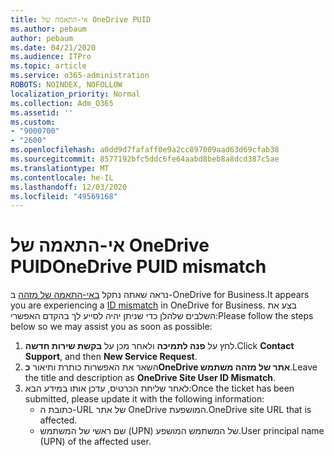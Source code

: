 ```yaml
---
title: אי-התאמה של OneDrive PUID
ms.author: pebaum
author: pebaum
ms.date: 04/21/2020
ms.audience: ITPro
ms.topic: article
ms.service: o365-administration
ROBOTS: NOINDEX, NOFOLLOW
localization_priority: Normal
ms.collection: Adm_O365
ms.assetid: ''
ms.custom:
- "9000700"
- "2600"
ms.openlocfilehash: a0dd9d7fafaff0e9a2cc897009aad63d69cfab38
ms.sourcegitcommit: 8577192bfc5ddc6fe64aabd8beb8a8dcd387c5ae
ms.translationtype: MT
ms.contentlocale: he-IL
ms.lasthandoff: 12/03/2020
ms.locfileid: "49569168"
---
```

# <a name="onedrive-puid-mismatch"></a><span data-ttu-id="fe18c-102">אי-התאמה של OneDrive PUID</span><span class="sxs-lookup"><span data-stu-id="fe18c-102">OneDrive PUID mismatch</span></span>

<span data-ttu-id="fe18c-103">נראה שאתה נתקל [באי-התאמה של מזהה](https://docs.microsoft.com/sharepoint/troubleshoot/administration/access-denied-or-need-permission-error-sharepoint-online-or-onedrive-for-business#when-accessing-a-onedrive-site) ב-OneDrive for Business.</span><span class="sxs-lookup"><span data-stu-id="fe18c-103">It appears you are experiencing a [ID mismatch](https://docs.microsoft.com/sharepoint/troubleshoot/administration/access-denied-or-need-permission-error-sharepoint-online-or-onedrive-for-business#when-accessing-a-onedrive-site) in OneDrive for Business.</span></span> <span data-ttu-id="fe18c-104">בצע את השלבים שלהלן כדי שניתן יהיה לסייע לך בהקדם האפשרי:</span><span class="sxs-lookup"><span data-stu-id="fe18c-104">Please follow the steps below so we may assist you as soon as possible:</span></span>

1. <span data-ttu-id="fe18c-105">לחץ על  **פנה לתמיכה** ולאחר מכן על  **בקשת שירות חדשה**.</span><span class="sxs-lookup"><span data-stu-id="fe18c-105">Click  **Contact Support**, and then  **New Service Request**.</span></span>
2. <span data-ttu-id="fe18c-106">השאר את האפשרות כותרת ותיאור  **כOneDrive אתר של מזהה משתמש**.</span><span class="sxs-lookup"><span data-stu-id="fe18c-106">Leave the title and description as  **OneDrive Site User ID Mismatch**.</span></span>
3. <span data-ttu-id="fe18c-107">לאחר שליחת הכרטיס, עדכן אותו במידע הבא:</span><span class="sxs-lookup"><span data-stu-id="fe18c-107">Once the ticket has been submitted, please update it with the following information:</span></span>
    - <span data-ttu-id="fe18c-108">כתובת ה-URL של אתר OneDrive המושפעת.</span><span class="sxs-lookup"><span data-stu-id="fe18c-108">OneDrive site URL that is affected.</span></span>
    - <span data-ttu-id="fe18c-109">שם ראשי של המשתמש (UPN) של המשתמש המושפע.</span><span class="sxs-lookup"><span data-stu-id="fe18c-109">User principal name (UPN) of the affected user.</span></span>
